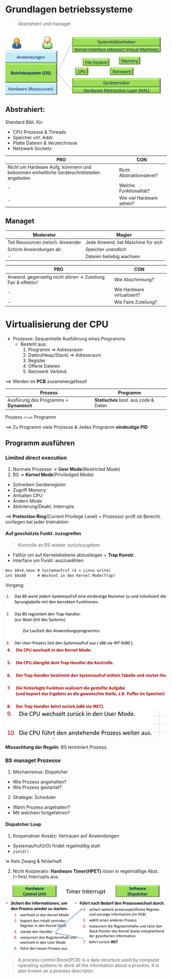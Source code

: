 # Grundlagen betriebssysteme

> Abstrahiert und managet

![OS](./img/os.png)

## Abstrahiert:

Standard Bibl. für:

* CPU Prozesse & Threads
* Speicher virt. Addr.
* Platte Dateien & Verzeichnisse
* Netzwerk Sockets

PRO | CON
--- | ---
Nicht um Hardware Aufg. kümmern und bekommen einheitliche Geräteschnittstellen angeboten | Richt. Abstraktionslevel?
 -   | Welche Funktionalität?
  -  | Wie viel Hardware sehen?

## Managet

Moderator | Magier
--------- | ------
Teil Ressourcen zwisch. Anwender | Jede Anwend. hat Maschine für sich
Schirm Anwendungen ab | Speicher unendlich
   - | Dateien beliebig wachsen

PRO | CON
--- | ---
Anwend. gegenseitig nicht stören -> Zuteilung Fair & effektiv! | Wie Abschirmung?
- | Wie Hardware virtualisiert?
- | Wie Faire Zuteilung?

<!-- TODO Herausforderungen relevant ? (Folie 15 - 20) -->

# Virtualisierung der CPU

<!-- TODO Rechnerarchitektur ? (Siehe Folien) -->

* Prozesse: Sequentielle Ausführung eines Programms
  - Besteht aus:
    1. Programm => Adressraum
    2. Daten(Heap/Stack) => Adressraum
    3. Register
    4. Offene Dateien
    5. Netzwerk Verbind.

==> Werden im __PCB__ zusammengefasst!


Prozess | Programm
------- | --------
Ausfürung des Programms = __Dynamisch__ | __Statisches__ best. aus code & Daten

Prozess `<!=>` Programm

==> Zu Programm viele Prozesse & Jedes Programm **eindeutige PID**

## Programm ausführen

### Limited direct execution

1. Normale Prozesse -> **User Mode**(Restricted Mode)
2. BS -> **Kernel Mode**(Priviledged Mode)
  * Schreiben Geräteregister
  * Zugriff Memory
  * Anhalten CPU
  * Ändern Mode
  * Aktivierung/Deakt. Interrupts

==> __Protection Ring__(Current Privilege Level) = Prozessor prüft ob Berecht. vorliegen bei jeder Instruktion

#### Auf geschützte Funkt. zuzugreifen

> Kontrolle an BS wieder zurückzugeben

* Falltür um auf Kernelebebene abzusteigen = **Trap Konstr.**
* Interface um Funkt. auszuwählen:

```assembly
mov $0x4,%eax # Systemaufruf (4 = Linux write)
int $0x80     # Wechsel in den Kernel Mode(Trap)
```

Vorgang:

<!-- TODO write out instead of image -->
![Vorgang](./img/vorgang.png)

**Missachtung der Regeln**: BS terminiert Prozess

### BS managet Prozesse

1. Mechanismus: Dispatcher
  * Wie Prozess angehalten?
  * Wie Prozess gestartet?
2. Strategie: Scheduler
  * Wann Prozess angehalten?
  * Mit welchem fortgefahren?

#### Dispatcher Loop

1. Kooperativer Ansatz: Vertrauen auf Anwendungen
  * Systemaufruf(I/O) findet regelmäßig statt
  * `yield()`

=> Kein Zwang & fehlerhaft

2. Nicht Kooperativ: **Hardware Timer(HPET)** lösen in regelmäßige Abst.(~1ms) Interrupts aus.

![Interrupt](./img/interrupt.png)

> A process control Block(PCB) is a data structure used by computer operating systems to store all the information about a process. It is also known as a process descriptor.

<!-- TODO migrate handwritten documentation in ../legacy -->
